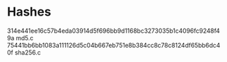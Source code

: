 # Hashes

314e441ee16c57b4eda03914d5f696bb9d1168bc3273035b1c4096fc9248f49a  md5.c
75441bb6bb1083a111126d5c04b667eb751e8b384cc8c78c8124df65bb6dc40f  sha256.c
